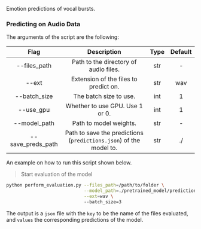 Emotion predictions of vocal bursts.

### Predicting on Audio Data
The arguments of the script are the following:

| Flag | Description | Type | Default |
| :---: | :---: | :---: | :---: |
| --files_path | Path to the directory of audio files. | str | - |
| --ext | Extension of the files to predict on. | str | wav |
| --batch_size | The batch size to use. | int | 1 |
| --use_gpu | Whether to use GPU. Use 1 or 0. | int | 1 |
| --model_path | Path to model weights. | str | - |
| --save_preds_path | Path to save the predictions (`predictions.json`) of the model to. | str | ./ |

An example on how to run this script shown below.

> Start evaluation of the model
```bash
python perform_evaluation.py --files_path=/path/to/folder \
                             --model_path=./pretrained_model/predictions_model.pt \
                             --ext=wav \ 
                             --batch_size=3
```

The output is a `json` file with the `key` to be the name of the files evaluated, and `values` the corresponding predictions of the model.
